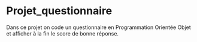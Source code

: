 # Projet_questionnaire

Dans ce projet on code un questionnaire en Programmation Orientée Objet et afficher à la fin le score de bonne réponse.
